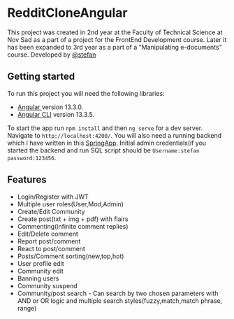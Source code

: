 # RedditCloneAngular

This project was created in 2nd year at the Faculty of Technical Science at Nov Sad as a part of a project for the FrontEnd Development course. Later it has been expanded to 3rd year as a part of a "Manipulating e-documents" course. Developed by [@stefan](https://www.linkedin.com/in/stefanvlajkovic/)

## Getting started

To run this project you will need the following libraries:
- [Angular ](https://angular.io/) version 13.3.0.
- [Angular CLI](https://github.com/angular/angular-cli) version 13.3.5.

To start the app run `npm install` and then `ng serve` for a dev server. Navigate to `http://localhost:4200/`. You will also need a running backend which I have written in this [SpringApp](https://github.com/Vlajkovic01/RedditCloneBackend). Initial admin credentials(if you started the backend and run SQL script should be `Username:stefan password:123456`.

## Features
- Login/Register with JWT
- Multiple user roles(User,Mod,Admin)
- Create/Edit Community
- Create post(txt + img + pdf) with flairs
- Commenting(infinite comment replies)
- Edit/Delete comment
- Report post/comment
- React to post/comment
- Posts/Comment sorting(new,top,hot)
- User profile edit
- Community edit
- Banning users
- Community suspend
- Community/post search - Can search by two chosen parameters with AND or OR logic
  and multiple search styles(fuzzy,match,match phrase, range)


